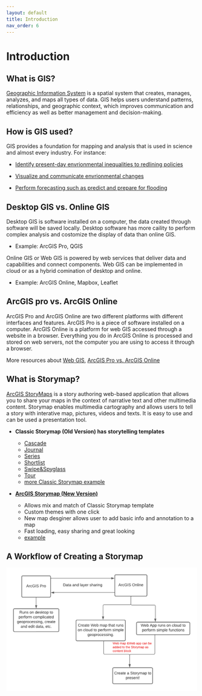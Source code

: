 ```yaml
---
layout: default
title: Introduction
nav_order: 6
---
```

# Introduction

## What is GIS?

[Geographic Information System](https://www.esri.com/en-us/what-is-gis/overview) is a spatial system that creates, manages, analyzes, and maps all types of data. GIS helps users understand patterns, relationships, and geographic context, which improves communication and efficiency as well as better management and decision-making.

## How is GIS used?
GIS provides a foundation for mapping and analysis that is used in science and almost every industry. For instance:
- [Identify present-day envrionmental inequalities to redlining policies](https://storymaps.arcgis.com/stories/0f58d49c566b486482b3e64e9e5f7ac9)

- [Visualize and communicate envrionmental changes](https://storymaps.arcgis.com/stories/5a231e5e7d474bb886f1172f51b4b019)

- [Perform forecasting such as predict and prepare for flooding](https://storymaps.arcgis.com/stories/4faf6d052c8f41b3b9b99c506642bca5)



## Desktop GIS vs. Online GIS

Desktop GIS is software installed on a computer, the data created through software will be saved locally. Desktop software has more caility to perform complex analysis and costomize the display of data than online GIS.

- Example: ArcGIS Pro, QGIS

Online GIS or Web GIS is powered by web services that deliver data and capabilities and connect components. Web GIS can be implemented in cloud or as a hybrid comination of desktop and online.

- Example: ArcGIS Online, Mapbox, Leaflet


## ArcGIS pro vs. ArcGIS Online

ArcGIS Pro and ArcGIS Online are two different platforms with different interfaces and features. ArcGIS Pro is a piece of software installed on a computer. ArcGIS Online is a platform for web GIS accessed through a website in a browser. Everything you do in ArcGIS Online is processed and stored on web servers, not the computer you are using to access it through a browser.

More resources about
[Web GIS](https://www.esri.com/about/newsroom/insider/web-gis-simply/),
[ArcGIS Pro vs. ArcGIS Online](https://storymaps.arcgis.com/stories/bf37fb8c97ca405c8876553101933f4e)


## What is Storymap?

[ArcGIS StoryMaps](https://doc.arcgis.com/en/arcgis-storymaps/get-started/what-is-arcgis-storymaps.htm) is a story authoring web-based application that allows you to share your maps in the context of narrative text and other multimedia content. Storymap enables multimedia cartography and allows users to tell a story with interative map, pictures, videos and texts. It is easy to use and can be used a presentation tool.


- **Classic Storymap (Old Version) has storytelling templates**
    - [Cascade](https://www.loc.gov/ghe/cascade/index.html?appid=2ac5e96246b442afa419a6c6842b1eae)
    - [Journal](https://apl.maps.arcgis.com/apps/MapJournal/index.html?appid=551cd1e6ae634234b5eb0f1e1ed9a02f)
    - [Series](https://wildfarmalliance.maps.arcgis.com/apps/MapSeries/index.html?appid=48771766bcf94e34b5fb19ca9e925a27)
    - [Shortlist](https://moncton.maps.arcgis.com/apps/Shortlist/index.html?appid=0dcea4990e3e424e936d7d459526f12f)
    - [Swipe&Spyglass](https://disasterresponse.maps.arcgis.com/apps/StorytellingSwipe/index.html?appid=30d087f4262c4fd0a2cbf37c6118cf1b)
    - [Tour](https://orl.maps.arcgis.com/apps/MapJournal/index.html?appid=fbaa6ab2b5f645ae99595ee13fbe490d)
    - [more Classic Storymap example](https://storymaps-classic.arcgis.com/en/gallery/#s=0&md=storymaps-apps:map-tour)

- **[ArcGIS Storymap (New Version)](https://storymaps.arcgis.com/stories/0d565f8fb4874e4fb44c6cb7276c78fb)**
    - Allows mix and match of Classic Storymap template
    - Custom themes with one click
    - New map desginer allows user to add basic info and annotation to a map
    - Fast loading, easy sharing and great looking
    - [example](https://doc.arcgis.com/en/arcgis-storymaps/gallery/)
    

## A Workflow of Creating a Storymap

![FlowChart](images/storymap.png)
